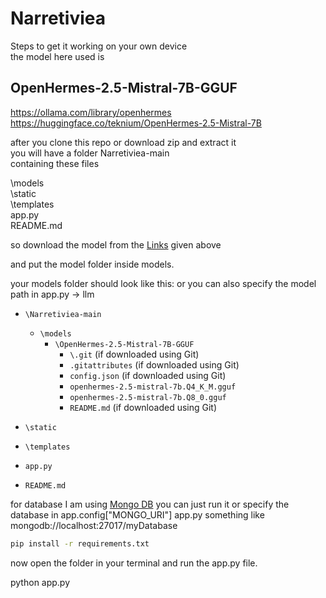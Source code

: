 # Narretiviea  

Steps to get it working on your own device  
the model here used is  
## OpenHermes-2.5-Mistral-7B-GGUF 
https://ollama.com/library/openhermes  
https://huggingface.co/teknium/OpenHermes-2.5-Mistral-7B  

after you clone this repo or download zip and extract it  
you will have a folder Narretiviea-main  
containing these files  

\models  
\static  
\templates  
app.py  
README.md  

so download the model from the [Links](#openhermes-25-mistral-7b-gguf) given above

and put the model folder inside models.

your models folder should look like this:
or you can also specify the model path in app.py -> llm

- `\Narretiviea-main`
  - `\models`
    - `\OpenHermes-2.5-Mistral-7B-GGUF`
      - `\.git` (if downloaded using Git)
      - `.gitattributes` (if downloaded using Git)
      - `config.json` (if downloaded using Git)
      - `openhermes-2.5-mistral-7b.Q4_K_M.gguf`
      - `openhermes-2.5-mistral-7b.Q8_0.gguf`
      - `README.md` (if downloaded using Git)

- `\static`
- `\templates`
- `app.py`
- `README.md`

for database I am using [Mongo DB](https://www.mongodb.com/)
you can just run it or specify the database in app.config["MONGO_URI"]
app.py something like mongodb://localhost:27017/myDatabase

```bash
pip install -r requirements.txt
```

now open the folder in your terminal and run the app.py file.

python app.py